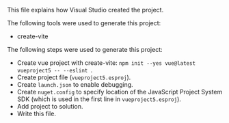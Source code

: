 This file explains how Visual Studio created the project.

The following tools were used to generate this project:
- create-vite

The following steps were used to generate this project:
- Create vue project with create-vite: `npm init --yes vue@latest vueproject5 -- --eslint `.
- Create project file (`vueproject5.esproj`).
- Create `launch.json` to enable debugging.
- Create `nuget.config` to specify location of the JavaScript Project System SDK (which is used in the first line in `vueproject5.esproj`).
- Add project to solution.
- Write this file.
